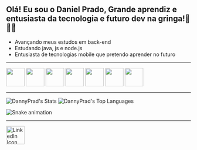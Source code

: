 ## Olá! Eu sou o Daniel Prado, Grande aprendiz e entusiasta da tecnologia e futuro dev na gringa!🤖🇺🇸
- Avançando meus estudos em back-end
- Estudando java, js e node.js
- Entusiasta de tecnologias mobile que pretendo aprender no futuro
----------------------------------------------------------------------------------------------
  

<img src="https://cdn.jsdelivr.net/gh/devicons/devicon@latest/icons/java/java-original-wordmark.svg" width="50" height="50" /> <img src="https://cdn.jsdelivr.net/gh/devicons/devicon@latest/icons/javascript/javascript-original.svg" width="50" height="50" /> 
            <img src="https://cdn.jsdelivr.net/gh/devicons/devicon@latest/icons/nodejs/nodejs-original-wordmark.svg" width="50" height="50" /> 
            <img src="https://cdn.jsdelivr.net/gh/devicons/devicon@latest/icons/kotlin/kotlin-original-wordmark.svg" width="50" height="50" /> 
            <img src="https://cdn.jsdelivr.net/gh/devicons/devicon@latest/icons/swift/swift-original.svg" width="50" height="50" /> 
            <img src="https://cdn.jsdelivr.net/gh/devicons/devicon@latest/icons/amazonwebservices/amazonwebservices-plain-wordmark.svg" width="50" height="50" />
          <img src="https://cdn.jsdelivr.net/gh/devicons/devicon@latest/icons/git/git-original-wordmark.svg" width="50" height="50" />
          
----------------------------------------------------------------------------------------------------------------------
 ![DannyPrad's Stats](https://github-readme-stats.vercel.app/api?username=DannyPrad&theme=dracula&show_icons=true&hide_border=true&count_private=true)
 ![DannyPrad's Top Languages](https://github-readme-stats.vercel.app/api/top-langs/?username=DannyPrad&theme=dracula&show_icons=true&hide_border=true&layout=compact)
 
 ![Snake animation](https://github.com/DannyPrad/DannyPrad/blob/output/github-contribution-grid-snake.svg)


 ---------------------------------------------------------------------------------------------------------------------
 <a href="https://www.linkedin.com/in/danielpradoo/" target="_blank">
  <img src="https://cdn.jsdelivr.net/gh/devicons/devicon@latest/icons/linkedin/linkedin-original.svg" width="50" height="50" alt="LinkedIn Icon" width="50" height="50" />
</a>

          

  
 

          
           
          
          
          
          
   
          
          
